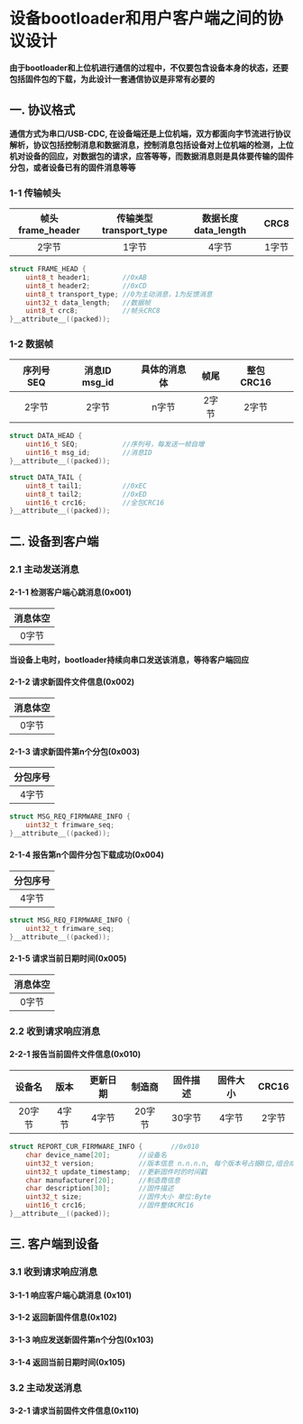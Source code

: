 # 设备bootloader和用户客户端之间的协议设计

**由于bootloader和上位机进行通信的过程中，不仅要包含设备本身的状态，还要包括固件包的下载，为此设计一套通信协议是非常有必要的**

## 一. 协议格式

**通信方式为串口/USB-CDC, 在设备端还是上位机端，双方都面向字节流进行协议解析，协议包括控制消息和数据消息，控制消息包括设备对上位机端的检测，上位机对设备的回应，对数据包的请求，应答等等，而数据消息则是具体要传输的固件分包，或者设备已有的固件消息等等**

### 1-1 传输帧头

| 帧头frame_header | 传输类型transport_type | 数据长度data_length | CRC8  |
| :--------------: | :--------------------: | :-----------------: | :---: |
|      2字节       |         1字节          |        4字节        | 1字节 |

```c
struct FRAME_HEAD {
    uint8_t header1;		//0xAB
    uint8_t header2;		//0xCD
    uint8_t transport_type;	//0为主动消息，1为反馈消息
    uint32_t data_length;	//数据帧
    uint8_t crc8;			//帧头CRC8
}__attribute__((packed));
```

### 1-2 数据帧

| 序列号SEQ | 消息ID msg_id | 具体的消息体 | 帧尾  | 整包CRC16 |      |
| :-------: | :-----------: | :----------: | :---: | :-------: | :--: |
|   2字节   |     2字节     |    n字节     | 2字节 |   2字节   |      |

```c
struct DATA_HEAD {
    uint16_t SEQ;           //序列号，每发送一帧自增
    uint16_t msg_id;        //消息ID
}__attribute__((packed));

struct DATA_TAIL {
    uint8_t tail1;          //0xEC
    uint8_t tail2;          //0xED
    uint16_t crc16;         //全包CRC16
}__attribute__((packed));
```



## 二. 设备到客户端

### 2.1 主动发送消息

#### 2-1-1 检测客户端心跳消息(0x001)

| 消息体空 |
| :------: |
|  0字节   |

**当设备上电时，bootloader持续向串口发送该消息，等待客户端回应**

#### 2-1-2 请求新固件文件信息(0x002)

| 消息体空 |
| :------: |
|  0字节   |

#### 2-1-3 请求新固件第n个分包(0x003)

| 分包序号 |
| :------: |
|  4字节   |

```c
struct MSG_REQ_FIRMWARE_INFO {
    uint32_t frimware_seq;
}__attribute__((packed));
```

#### 2-1-4 报告第n个固件分包下载成功(0x004)
| 分包序号 |
| :------: |
|  4字节   |

```c
struct MSG_REQ_FIRMWARE_INFO {
    uint32_t frimware_seq;
}__attribute__((packed));
```

#### 2-1-5 请求当前日期时间(0x005)
| 消息体空 |
| :------: |
|  0字节   |


### 2.2 收到请求响应消息

#### 2-2-1  报告当前固件文件信息(0x010)

| 设备名 | 版本  | 更新日期 | 制造商 | 固件描述 | 固件大小 | CRC16 |
| :----: | :---: | :------: | :----: | :------: | :------: | :---: |
| 20字节 | 4字节 |  4字节   | 20字节 |  30字节  |  4字节   | 2字节 |

```c
struct REPORT_CUR_FIRMWARE_INFO {       //0x010
    char device_name[20];       //设备名
    uint32_t version;           //版本信息 n.n.n.n, 每个版本号占据8位,组合成一个四字节数据
    uint32_t update_timestamp;  //更新固件时的时间戳
    char manufacturer[20];      //制造商信息
    char description[30];       //固件描述
    uint32_t size;              //固件大小 单位:Byte
    uint16_t crc16;             //固件整体CRC16
}__attribute__((packed));
```



## 三. 客户端到设备

### 3.1 收到请求响应消息

#### 3-1-1 响应客户端心跳消息 (0x101)

#### 3-1-2 返回新固件信息(0x102)

#### 3-1-3 响应发送新固件第n个分包(0x103)

#### 3-1-4 返回当前日期时间(0x105)

### 3.2 主动发送消息

#### 3-2-1 请求当前固件文件信息(0x110)